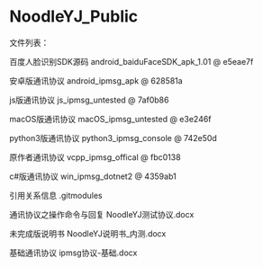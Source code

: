 # NoodleYJ_Public
文件列表：

百度人脸识别SDK源码 android_baiduFaceSDK_apk_1.01 @ e5eae7f	

安卓版通讯协议 android_ipmsg_apk @ 628581a	

js版通讯协议 js_ipmsg_untested @ 7af0b86	

macOS版通讯协议  macOS_ipmsg_untested @ e3e246f	

python3版通讯协议  python3_ipmsg_console @ 742e50d	

原作者通讯协议 vcpp_ipmsg_offical @ fbc0138

c#版通讯协议 win_ipmsg_dotnet2 @ 4359ab1

引用关系信息  .gitmodules

通讯协议之操作命令与回复  NoodleYJ测试协议.docx	

未完成版说明书 NoodleYJ说明书_内测.docx

基础通讯协议 ipmsg协议-基础.docx

